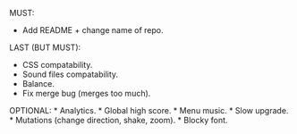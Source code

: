 MUST:
  * Add README + change name of repo.

LAST (BUT MUST):
  * CSS compatability.
  * Sound files compatability.
  * Balance.
  * Fix merge bug (merges too much).

OPTIONAL:
    * Analytics.
    * Global high score.
    * Menu music.
    * Slow upgrade.
    * Mutations (change direction, shake, zoom).
    * Blocky font.



